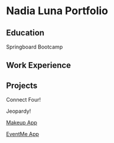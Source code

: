 # Nadia Luna Portfolio

## Education

Springboard Bootcamp

## Work Experience

## Projects 
Connect Four!

Jeopardy!

[Makeup App](https://makeup-type-finder-02.onrender.com)

[EventMe App](https://eventme-app.surge.sh/)
